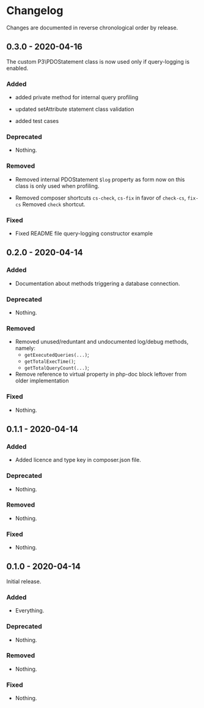 # Changelog

Changes are documented in reverse chronological order by release.


## 0.3.0 - 2020-04-16

The custom P3\PDOStatement class is now used only if query-logging is enabled.

### Added

- added private method for internal query profiling

- updated setAttribute statement class validation

- added test cases

### Deprecated

- Nothing.

### Removed

- Removed internal PDOStatement `$log` property as form now on this class is
  only used when profiling.

- Removed composer shortcuts `cs-check`, `cs-fix` in favor of `check-cs`, `fix-cs`
  Removed `check` shortcut.

### Fixed

- Fixed README file query-logging constructor example


## 0.2.0 - 2020-04-14

### Added

- Documentation about methods triggering a database connection.

### Deprecated

- Nothing.

### Removed

- Removed unused/reduntant and undocumented log/debug methods, namely:
    - `getExecutedQueries(...)`;
    - `getTotalExecTime()`;
    - `getTotalQueryCount(...)`;
- Remove reference to virtual property in php-doc block leftover from older implementation

### Fixed

- Nothing.


## 0.1.1 - 2020-04-14

### Added

- Added licence and type key in composer.json file.

### Deprecated

- Nothing.

### Removed

- Nothing.

### Fixed

- Nothing.


## 0.1.0 - 2020-04-14

Initial release.

### Added

- Everything.

### Deprecated

- Nothing.

### Removed

- Nothing.

### Fixed

- Nothing.

